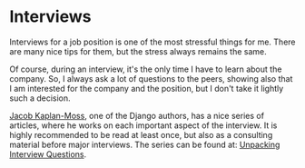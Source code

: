 Interviews
==========

Interviews for a job position is one of the most stressful things for me.
There are many nice tips for them, but the stress always remains the same.

Of course, during an interview, it's the only time I have to learn about the
company.  So, I always ask a lot of questions to the peers, showing also that I
am interested for the company and the position, but I don't take it lightly such
a decision.

[Jacob Kaplan-Moss](https://jacobian.org/), one of the Django authors, has a
nice series of articles, where he works on each important aspect of the
interview.  It is highly recommended to be read at least once, but also as a
consulting material before major interviews.  The series can be found at:
[Unpacking Interview Questions](https://jacobian.org/series/unpacking-interview-questions/).
